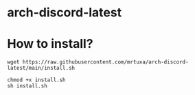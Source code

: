 # arch-discord-latest

# How to install?

```console
wget https://raw.githubusercontent.com/mrtuxa/arch-discord-latest/main/install.sh
```
```console
chmod +x install.sh
sh install.sh
```
